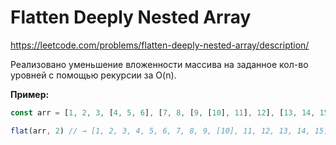 # Flatten Deeply Nested Array

https://leetcode.com/problems/flatten-deeply-nested-array/description/

Реализовано уменьшение вложенности массива на заданное кол-во уровней с помощью рекурсии за O(n).

**Пример:**
```js
const arr = [1, 2, 3, [4, 5, 6], [7, 8, [9, [10], 11], 12], [13, 14, 15]];

flat(arr, 2) // → [1, 2, 3, 4, 5, 6, 7, 8, 9, [10], 11, 12, 13, 14, 15]
```